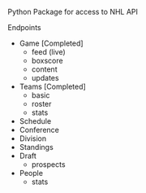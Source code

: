 Python Package for access to NHL API

Endpoints

- Game [Completed]
    - feed (live)
    - boxscore
    - content
    - updates
- Teams [Completed]
    - basic
    - roster
    - stats
- Schedule
- Conference
- Division
- Standings
- Draft
    - prospects
- People
    - stats